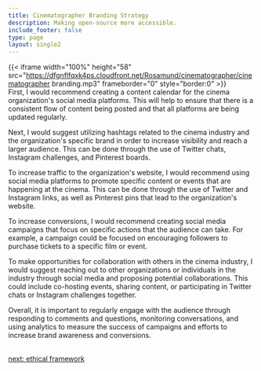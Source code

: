 ```yaml
---
title: Cinematographer Branding Strategy
description: Making open-source more accessible.
include_footer: false
type: page
layout: single2
---
```


{{< iframe width="100%" height="58" src="https://dfgnflfqxk4ps.cloudfront.net/Rosamund/cinematographer/cinematographer branding.mp3" frameborder="0" style="border:0" >}}<br>
First, I would recommend creating a content calendar for the cinema organization's social media platforms. This will help to ensure that there is a consistent flow of content being posted and that all platforms are being updated regularly.

Next, I would suggest utilizing hashtags related to the cinema industry and the organization's specific brand in order to increase visibility and reach a larger audience. This can be done through the use of Twitter chats, Instagram challenges, and Pinterest boards.

To increase traffic to the organization's website, I would recommend using social media platforms to promote specific content or events that are happening at the cinema. This can be done through the use of Twitter and Instagram links, as well as Pinterest pins that lead to the organization's website.

To increase conversions, I would recommend creating social media campaigns that focus on specific actions that the audience can take. For example, a campaign could be focused on encouraging followers to purchase tickets to a specific film or event.

To make opportunities for collaboration with others in the cinema industry, I would suggest reaching out to other organizations or individuals in the industry through social media and proposing potential collaborations. This could include co-hosting events, sharing content, or participating in Twitter chats or Instagram challenges together.

Overall, it is important to regularly engage with the audience through responding to comments and questions, monitoring conversations, and using analytics to measure the success of campaigns and efforts to increase brand awareness and conversions.

<br>
<a href="https://workdojos.com/cinematographer/ethics">next: ethical framework</a>
</p>
